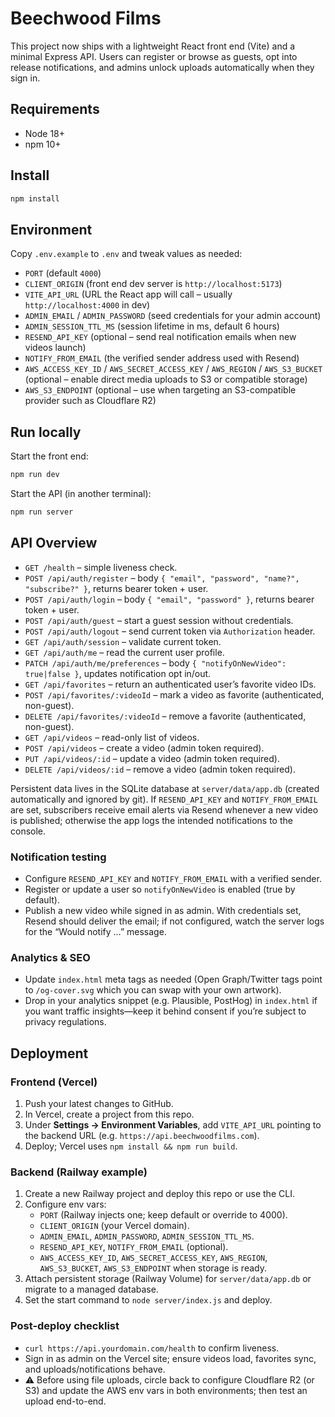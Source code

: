 # Beechwood Films

This project now ships with a lightweight React front end (Vite) and a minimal Express API. Users can register or browse as guests, opt into release notifications, and admins unlock uploads automatically when they sign in.

## Requirements

- Node 18+
- npm 10+

## Install

```bash
npm install
```

## Environment

Copy `.env.example` to `.env` and tweak values as needed:

- `PORT` (default `4000`)
- `CLIENT_ORIGIN` (front end dev server is `http://localhost:5173`)
- `VITE_API_URL` (URL the React app will call – usually `http://localhost:4000` in dev)
- `ADMIN_EMAIL` / `ADMIN_PASSWORD` (seed credentials for your admin account)
- `ADMIN_SESSION_TTL_MS` (session lifetime in ms, default 6 hours)
- `RESEND_API_KEY` (optional – send real notification emails when new videos launch)
- `NOTIFY_FROM_EMAIL` (the verified sender address used with Resend)
- `AWS_ACCESS_KEY_ID` / `AWS_SECRET_ACCESS_KEY` / `AWS_REGION` / `AWS_S3_BUCKET` (optional – enable direct media uploads to S3 or compatible storage)
- `AWS_S3_ENDPOINT` (optional – use when targeting an S3-compatible provider such as Cloudflare R2)

## Run locally

Start the front end:

```bash
npm run dev
```

Start the API (in another terminal):

```bash
npm run server
```

## API Overview

- `GET /health` – simple liveness check.
- `POST /api/auth/register` – body `{ "email", "password", "name?", "subscribe?" }`, returns bearer token + user.
- `POST /api/auth/login` – body `{ "email", "password" }`, returns bearer token + user.
- `POST /api/auth/guest` – start a guest session without credentials.
- `POST /api/auth/logout` – send current token via `Authorization` header.
- `GET /api/auth/session` – validate current token.
- `GET /api/auth/me` – read the current user profile.
- `PATCH /api/auth/me/preferences` – body `{ "notifyOnNewVideo": true|false }`, updates notification opt in/out.
- `GET /api/favorites` – return an authenticated user’s favorite video IDs.
- `POST /api/favorites/:videoId` – mark a video as favorite (authenticated, non-guest).
- `DELETE /api/favorites/:videoId` – remove a favorite (authenticated, non-guest).
- `GET /api/videos` – read-only list of videos.
- `POST /api/videos` – create a video (admin token required).
- `PUT /api/videos/:id` – update a video (admin token required).
- `DELETE /api/videos/:id` – remove a video (admin token required).

Persistent data lives in the SQLite database at `server/data/app.db` (created automatically and ignored by git). If `RESEND_API_KEY` and `NOTIFY_FROM_EMAIL` are set, subscribers receive email alerts via Resend whenever a new video is published; otherwise the app logs the intended notifications to the console.

### Notification testing

- Configure `RESEND_API_KEY` and `NOTIFY_FROM_EMAIL` with a verified sender.
- Register or update a user so `notifyOnNewVideo` is enabled (true by default).
- Publish a new video while signed in as admin. With credentials set, Resend should deliver the email; if not configured, watch the server logs for the “Would notify …” message.

### Analytics & SEO

- Update `index.html` meta tags as needed (Open Graph/Twitter tags point to `/og-cover.svg` which you can swap with your own artwork).
- Drop in your analytics snippet (e.g. Plausible, PostHog) in `index.html` if you want traffic insights—keep it behind consent if you’re subject to privacy regulations.

## Deployment

### Frontend (Vercel)

1. Push your latest changes to GitHub.
2. In Vercel, create a project from this repo.
3. Under **Settings → Environment Variables**, add `VITE_API_URL` pointing to the backend URL (e.g. `https://api.beechwoodfilms.com`).
4. Deploy; Vercel uses `npm install && npm run build`.

### Backend (Railway example)

1. Create a new Railway project and deploy this repo or use the CLI.
2. Configure env vars:
   - `PORT` (Railway injects one; keep default or override to 4000).
   - `CLIENT_ORIGIN` (your Vercel domain).
   - `ADMIN_EMAIL`, `ADMIN_PASSWORD`, `ADMIN_SESSION_TTL_MS`.
   - `RESEND_API_KEY`, `NOTIFY_FROM_EMAIL` (optional).
   - `AWS_ACCESS_KEY_ID`, `AWS_SECRET_ACCESS_KEY`, `AWS_REGION`, `AWS_S3_BUCKET`, `AWS_S3_ENDPOINT` when storage is ready.
3. Attach persistent storage (Railway Volume) for `server/data/app.db` or migrate to a managed database.
4. Set the start command to `node server/index.js` and deploy.

### Post-deploy checklist

- `curl https://api.yourdomain.com/health` to confirm liveness.
- Sign in as admin on the Vercel site; ensure videos load, favorites sync, and uploads/notifications behave.
- ⚠️ Before using file uploads, circle back to configure Cloudflare R2 (or S3) and update the AWS env vars in both environments; then test an upload end-to-end.
